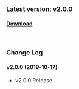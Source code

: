 ### Latest version: v2.0.0

#### [Download](https://xyuditqzezxs1008973.cdn.ntruss.com/sdk/GamePotSDKV2_IOS_20191017.zip)

<br/>

### Change Log

#### v2.0.0 (2019-10-17)

- v2.0.0 Release
